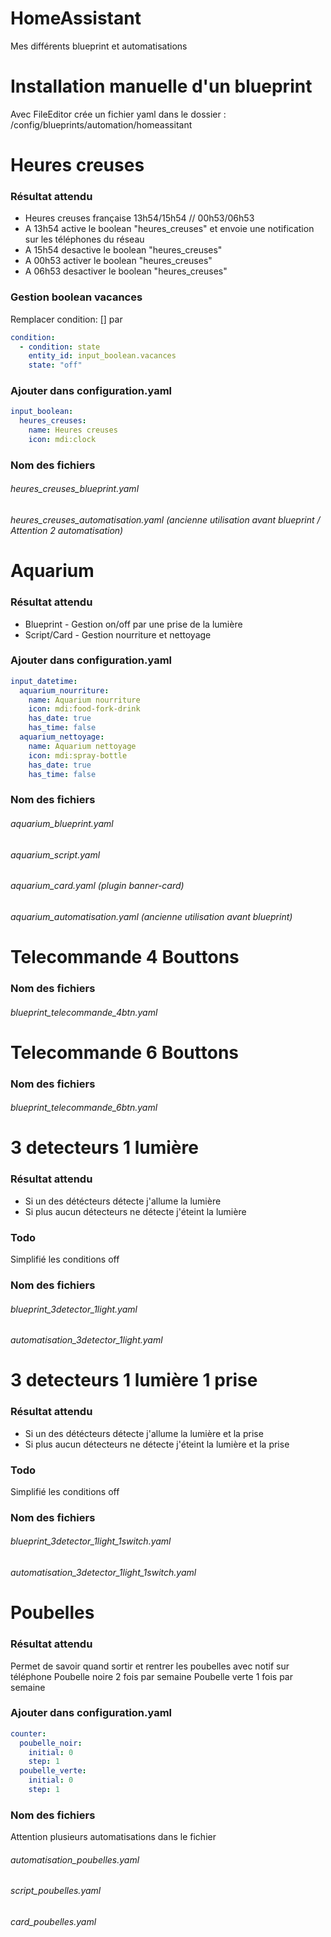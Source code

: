 # HomeAssistant
Mes différents blueprint et automatisations

# Installation manuelle d'un blueprint
Avec FileEditor crée un fichier yaml dans le dossier : /config/blueprints/automation/homeassitant

# Heures creuses
### Résultat attendu
* Heures creuses française 13h54/15h54 // 00h53/06h53
* A 13h54 active le boolean "heures_creuses" et envoie une notification sur les téléphones du réseau
* A 15h54 desactive le boolean "heures_creuses"
* A 00h53 activer le boolean "heures_creuses"
* A 06h53 desactiver le boolean "heures_creuses"

### Gestion boolean vacances
Remplacer condition: [] par
```yaml
condition:
  - condition: state
    entity_id: input_boolean.vacances
    state: "off"  
```

### Ajouter dans configuration.yaml
```yaml
input_boolean:
  heures_creuses:
    name: Heures creuses
    icon: mdi:clock    
```

### Nom des fichiers
######  heures_creuses_blueprint.yaml
######  heures_creuses_automatisation.yaml (ancienne utilisation avant blueprint / Attention 2 automatisation)

# Aquarium
### Résultat attendu
* Blueprint - Gestion on/off par une prise de la lumière 
* Script/Card - Gestion nourriture et nettoyage

### Ajouter dans configuration.yaml
```yaml
input_datetime: 
  aquarium_nourriture:
    name: Aquarium nourriture
    icon: mdi:food-fork-drink
    has_date: true
    has_time: false
  aquarium_nettoyage:
    name: Aquarium nettoyage
    icon: mdi:spray-bottle
    has_date: true
    has_time: false 
```

### Nom des fichiers
######  aquarium_blueprint.yaml
######  aquarium_script.yaml
######  aquarium_card.yaml (plugin banner-card)
######  aquarium_automatisation.yaml (ancienne utilisation avant blueprint)
	
    
# Telecommande 4 Bouttons
### Nom des fichiers
######  blueprint_telecommande_4btn.yaml

# Telecommande 6 Bouttons
### Nom des fichiers
######  blueprint_telecommande_6btn.yaml

# 3 detecteurs 1 lumière
### Résultat attendu
* Si un des détécteurs détecte j'allume la lumière
* Si plus aucun détecteurs ne détecte j'éteint la lumière

### Todo
Simplifié les conditions off

### Nom des fichiers
######  blueprint_3detector_1light.yaml
######  automatisation_3detector_1light.yaml

# 3 detecteurs 1 lumière 1 prise
### Résultat attendu
* Si un des détécteurs détecte j'allume la lumière et la prise
* Si plus aucun détecteurs ne détecte j'éteint la lumière et la prise

### Todo
Simplifié les conditions off

### Nom des fichiers
######  blueprint_3detector_1light_1switch.yaml
######  automatisation_3detector_1light_1switch.yaml

# Poubelles
### Résultat attendu
Permet de savoir quand sortir et rentrer les poubelles avec notif sur téléphone
Poubelle noire 2 fois par semaine
Poubelle verte 1 fois par semaine

### Ajouter dans configuration.yaml
```yaml
counter:
  poubelle_noir:
    initial: 0
    step: 1    
  poubelle_verte:
    initial: 0
    step: 1      
```

### Nom des fichiers
Attention plusieurs automatisations dans le fichier
######  automatisation_poubelles.yaml
######  script_poubelles.yaml
###### card_poubelles.yaml
